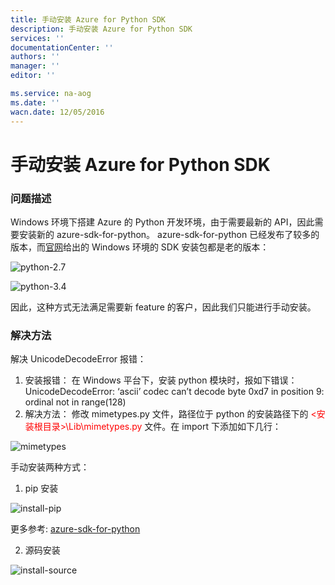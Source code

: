 ```yaml
---
title: 手动安装 Azure for Python SDK
description: 手动安装 Azure for Python SDK
services: ''
documentationCenter: ''
authors: ''
manager: ''
editor: ''

ms.service: na-aog
ms.date: ''
wacn.date: 12/05/2016
---
```


# 手动安装 Azure for Python SDK #

### 问题描述 ###

Windows 环境下搭建 Azure 的 Python 开发环境，由于需要最新的 API，因此需要安装新的 azure-sdk-for-python。
azure-sdk-for-python 已经发布了较多的版本，而[官网](./python-how-to-install.md)给出的 Windows 环境的 SDK 安装包都是老的版本：

![python-2.7](./media/aog-sdk-python-install/python-2.7.png)

![python-3.4](./media/aog-sdk-python-install/python-3.4.png)

因此，这种方式无法满足需要新 feature 的客户，因此我们只能进行手动安装。

### 解决方法 ###

解决 UnicodeDecodeError 报错：

1. 安装报错：
在 Windows 平台下，安装 python 模块时，报如下错误：
          UnicodeDecodeError: ‘ascii’ codec can’t decode byte 0xd7 in position 9: ordinal not in range(128)
2. 解决方法：
修改 mimetypes.py 文件，路径位于 python 的安装路径下的<font color=red> <安装根目录>\Lib\mimetypes.py </font>文件。在 import 下添加如下几行：

 ![mimetypes](./media/aog-sdk-python-install/mimetypes.png)

手动安装两种方式：

1. pip 安装

 ![install-pip](./media/aog-sdk-python-install/install-pip.png)

 更多参考: [azure-sdk-for-python](https://github.com/Azure/azure-sdk-for-python)

2. 源码安装

 ![install-source](./media/aog-sdk-python-install/install-source.png)